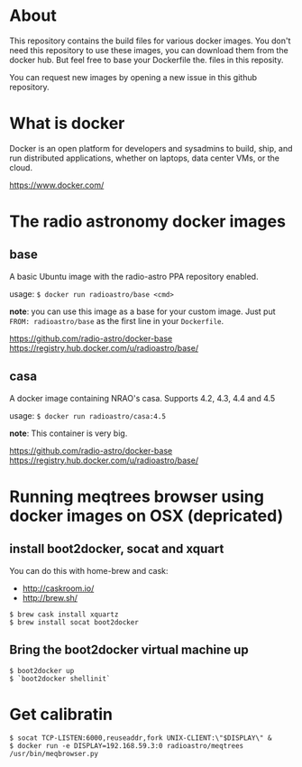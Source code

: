 About
======

This repository contains the build files for various docker images.
You don't need this repository to use these images, you can download
them from the docker hub. But feel free to base your Dockerfile the.
files in this reposity.

You can request new images by opening a new issue in this github repository.

What is docker
==============

Docker is an open platform for developers and sysadmins to build, ship, and run distributed applications, whether on laptops, data center VMs, or the cloud.

https://www.docker.com/


The radio astronomy docker images
=================================

base
----

A basic Ubuntu image with the radio-astro PPA repository enabled.

usage: `$ docker run radioastro/base <cmd>`

**note**: you can use this image as a base for your custom image. Just put `FROM: radioastro/base` as the first line in your `Dockerfile`.

https://github.com/radio-astro/docker-base
https://registry.hub.docker.com/u/radioastro/base/


casa
----

A docker image containing NRAO's casa. Supports 4.2, 4.3, 4.4 and 4.5


usage: `$ docker run radioastro/casa:4.5`

**note**: This container is very big.

https://github.com/radio-astro/docker-base
https://registry.hub.docker.com/u/radioastro/base/



Running meqtrees browser using docker images on OSX (depricated)
================================================================


install boot2docker, socat and xquart
-------------------------------------

You can do this with home-brew and cask:

 * http://caskroom.io/
 * http://brew.sh/

```
$ brew cask install xquartz
$ brew install socat boot2docker
```

Bring the boot2docker virtual machine up
----------------------------------------

```
$ boot2docker up
$ `boot2docker shellinit`
```

Get calibratin
==============

````
$ socat TCP-LISTEN:6000,reuseaddr,fork UNIX-CLIENT:\"$DISPLAY\" &
$ docker run -e DISPLAY=192.168.59.3:0 radioastro/meqtrees /usr/bin/meqbrowser.py
````
